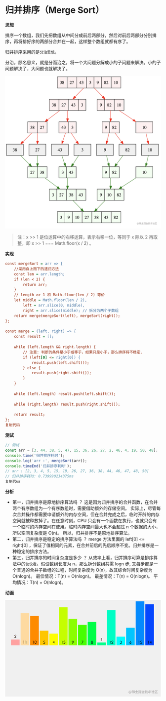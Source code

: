 # 归并排序（Merge Sort）

**思想**

排序一个数组，我们先把数组从中间分成前后两部分，然后对前后两部分分别排序，再将排好序的两部分合并在一起，这样整个数组就都有序了。

归并排序采用的是`分治思想`。

分治，顾名思义，就是分而治之，将一个大问题分解成小的子问题来解决。小的子问题解决了，大问题也就解决了。



<img src="assets/归并排序/16c1f400a4920693tplv-t2oaga2asx-zoom-in-crop-mark4536000.png" alt="merge-sort-example.png" style="zoom:50%;" />



> 注：x >> 1 是位运算中的右移运算，表示右移一位，等同于 x 除以 2 再取整，即 x >> 1 === Math.floor(x / 2) 。

**实现**

```ini
const mergeSort = arr => {
	//采用自上而下的递归方法
	const len = arr.length;
	if (len < 2) {
		return arr;
	}
	// length >> 1 和 Math.floor(len / 2) 等价
	let middle = Math.floor(len / 2),
		left = arr.slice(0, middle),
		right = arr.slice(middle); // 拆分为两个子数组
	return merge(mergeSort(left), mergeSort(right));
};

const merge = (left, right) => {
	const result = [];

	while (left.length && right.length) {
		// 注意: 判断的条件是小于或等于，如果只是小于，那么排序将不稳定.
		if (left[0] <= right[0]) {
			result.push(left.shift());
		} else {
			result.push(right.shift());
		}
	}

	while (left.length) result.push(left.shift());

	while (right.length) result.push(right.shift());

	return result;
};
复制代码
```

**测试**

```javascript
// 测试
const arr = [3, 44, 38, 5, 47, 15, 36, 26, 27, 2, 46, 4, 19, 50, 48];
console.time('归并排序耗时');
console.log('arr :', mergeSort(arr));
console.timeEnd('归并排序耗时');
// arr : [2, 3, 4, 5, 15, 19, 26, 27, 36, 38, 44, 46, 47, 48, 50]
// 归并排序耗时: 0.739990234375ms
复制代码
```

**分析**

- 第一，归并排序是原地排序算法吗 ？ 这是因为归并排序的合并函数，在合并两个有序数组为一个有序数组时，需要借助额外的存储空间。 实际上，尽管每次合并操作都需要申请额外的内存空间，但在合并完成之后，临时开辟的内存空间就被释放掉了。在任意时刻，CPU 只会有一个函数在执行，也就只会有一个临时的内存空间在使用。临时内存空间最大也不会超过 n 个数据的大小，所以空间复杂度是 O(n)。 所以，归并排序不是原地排序算法。
- 第二，归并排序是稳定的排序算法吗 ？ merge 方法里面的 left[0] <= right[0] ，保证了值相同的元素，在合并前后的先后顺序不变。归并排序是一种稳定的排序方法。
- 第三，归并排序的时间复杂度是多少 ？ 从效率上看，归并排序可算是排序算法中的`佼佼者`。假设数组长度为 n，那么拆分数组共需 logn 步, 又每步都是一个普通的合并子数组的过程，时间复杂度为 O(n)，故其综合时间复杂度为 O(nlogn)。 最佳情况：T(n) = O(nlogn)。 最差情况：T(n) = O(nlogn)。 平均情况：T(n) = O(nlogn)。

**动画**

![merge-sort.gif](assets/归并排序/16c1f400a943f4fctplv-t2oaga2asx-zoom-in-crop-mark4536000.gif)
